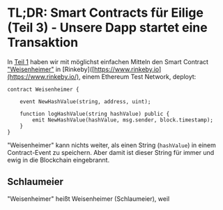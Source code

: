 # TL;DR: Smart Contracts für Eilige (Teil 3) - Unsere Dapp startet eine Transaktion

In [Teil 1](https://www.iteratec.de/tech-blog/artikel/news/tldr-smart-contracts-fuer-eilige-teil-1-1/) haben wir mit möglichst einfachen Mitteln den Smart Contract ["Weisenheimer"](https://github.com/owidder/iteraBlog/blob/master/weisenheimer/contract/Weisenheimer.sol) in [Rinkeby]([https://www.rinkeby.io](https://www.rinkeby.io/), einem Ethereum Test Network, deployt:

    contract Weisenheimer {

	    event NewHashValue(string, address, uint);

	    function logHashValue(string hashValue) public {    
		    emit NewHashValue(hashValue, msg.sender, block.timestamp);
	    }
    }

"Weisenheimer" kann nichts weiter, als einen String (`hashValue`) in einem Contract-Event zu speichern. Aber damit ist dieser String für immer und ewig in die Blockchain eingebrannt.

## Schlaumeier
"Weisenheimer" heißt Weisenheimer (Schlaumeier), weil 
<!--stackedit_data:
eyJoaXN0b3J5IjpbOTczMTMwMTc5LDE0NjE1MTAyMDUsMTMzNj
E4ODg4MCwtMzk1NzIzNzgyXX0=
-->